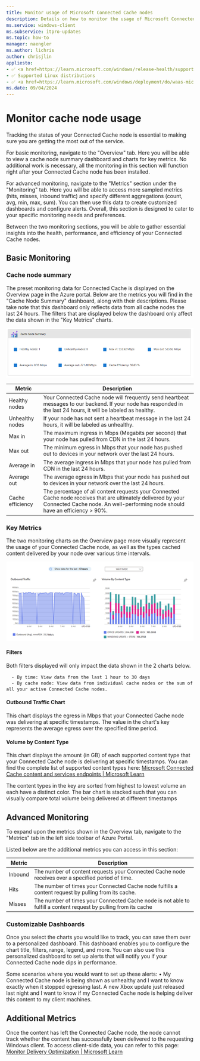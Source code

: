 ```yaml
---
title: Monitor usage of Microsoft Connected Cache nodes
description: Details on how to monitor the usage of Microsoft Connected Cache for Enterprise cache nodes.
ms.service: windows-client
ms.subservice: itpro-updates
ms.topic: how-to
manager: naengler
ms.author: lichris
author: chrisjlin
appliesto: 
- ✅ <a href=https://learn.microsoft.com/windows/release-health/supported-versions-windows-client target=_blank>Windows 11</a>
- ✅ Supported Linux distributions
- ✅ <a href=https://learn.microsoft.com/windows/deployment/do/waas-microsoft-connected-cache target=_blank>Microsoft Connected Cache for Enterprise</a>	
ms.date: 09/04/2024
---
```


# Monitor cache node usage

Tracking the status of your Connected Cache node is essential to making sure you are getting the most out of the service.

For basic monitoring, navigate to the "Overview" tab. Here you will be able to view a cache node summary dashboard and charts for key metrics. No additional work is necessary, all the monitoring in this section will function right after your Connected Cache node has been installed.

For advanced monitoring, navigate to the "Metrics" section under the "Monitoring" tab. Here you will be able to access more sampled metrics (hits, misses, inbound traffic) and specify different aggregations (count, avg, min, max, sum). You can then use this data to create customized dashboards and configure alerts. Overall, this section is designed to cater to your specific monitoring needs and preferences.

Between the two monitoring sections, you will be able to gather essential insights into the health, performance, and efficiency of your Connected Cache nodes.

## Basic Monitoring

### Cache node summary

The preset monitoring data for Connected Cache is displayed on the Overview page in the Azure portal. Below are the metrics you will find in the "Cache Node Summary" dashboard, along with their descriptions. Please take note that this dashboard only reflects data from all cache nodes the last 24 hours. The filters that are displayed below the dashboard only affect the data shown in the "Key Metrics" charts.

<!-- Add Cache node summary picture here -->
![Screenshot of cache node summary in the Azure portal interface.](../images/mcc-ent-cache-node-summary.png)

| Metric | Description |
| --- | --- |
| Healthy nodes | Your Connected Cache node will frequently send heartbeat messages to our backend. If your node has responded in the last 24 hours, it will be labeled as healthy. |
| Unhealthy nodes | If your node has not sent a heartbeat message in the last 24 hours, it will be labeled as unhealthy. |
| Max in | The maximum ingress in Mbps (Megabits per second) that your node has pulled from CDN in the last 24 hours. |
| Max out | The minimum egress in Mbps that your node has pushed out to devices in your network over the last 24 hours. |
| Average in | The average ingress in Mbps that your node has pulled from CDN in the last 24 hours. |
| Average out | The average egress in Mbps that your node has pushed out to devices in your network over the last 24 hours. |
| Cache efficiency | The percentage of all content requests your Connected Cache node receives that are ultimately delivered by your Connected Cache node. An well-performing node should have an efficiency > 90%. |

### Key Metrics

The two monitoring charts on the Overview page more visually represent the usage of your Connected Cache node, as well as the types cached content delivered by your node over various time intervals.

<!-- Add Charts picture here -->
![Screenshot of key metric charts in the Azure portal interface.](../images/mcc-ent-key-metric-charts.png)

#### Filters

Both filters displayed will only impact the data shown in the 2 charts below.

      - By time: View data from the last 1 hour to 30 days
      - By cache node: View data from individual cache nodes or the sum of all your active Connected Cache nodes.

#### Outbound Traffic Chart

This chart displays the egress in Mbps that your Connected Cache node was delivering at specific timestamps. The value in the chart's key represents the average egress over the specified time period.  

#### Volume by Content Type

This chart displays the amount (in GB) of each supported content type that your Connected Cache node is delivering at specific timestamps. You can find the complete list of supported content types here: [Microsoft Connected Cache content and services endpoints | Microsoft Learn](https://learn.microsoft.com/en-us/windows/deployment/do/delivery-optimization-endpoints)

The content types in the key are sorted from highest to lowest volume an each have a distinct color. The bar chart is stacked such that you can visually compare total volume being delivered at different timestamps

## Advanced Monitoring

To expand upon the metrics shown in the Overview tab, navigate to the "Metrics" tab in the left side toolbar of Azure Portal.

Listed below are the additional metrics you can access in this section:

| Metric | Description |
| --- | --- |
| Inbound | The number of content requests your Connected Cache node receives over a specified period of time. |
| Hits | The number of times your Connected Cache node fulfills a content request by pulling from its cache. |
| Misses | The number of times your Connected Cache node is not able to fulfill a content request by pulling from its cache |

### Customizable Dashboards

Once you select the charts you would like to track, you can save them over to a personalized dashboard. This dashboard enables you to configure the chart title, filters, range, legend, and more. You can also use this personalized dashboard to set up alerts that will notify you if your Connected Cache node dips in performance.

Some scenarios where you would want to set up these alerts:
      • My Connected Cache node is being shown as unhealthy and I want to know exactly when it stopped egressing last.
A new Xbox update just released last night and I want to know if my Connected Cache node is helping deliver this content to my client machines.

## Additional Metrics

Once the content has left the Connected Cache node, the node cannot track whether the content has successfully been delivered to the requesting Windows client. To access client-side data, you can refer to this page: [Monitor Delivery Optimization | Microsoft Learn](https://learn.microsoft.com/en-us/windows/deployment/do/waas-delivery-optimization-monitor)